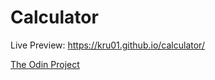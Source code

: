 # Calculator
Live Preview: https://kru01.github.io/calculator/

[The Odin Project](https://www.theodinproject.com/paths/foundations/courses/foundations/lessons/calculator)
